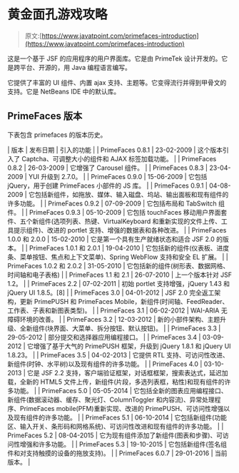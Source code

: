 # 黄金面孔游戏攻略

> 原文:[https://www.javatpoint.com/primefaces-introduction](https://www.javatpoint.com/primefaces-introduction)

这是一个基于 JSF 的应用程序的用户界面库。它是由 PrimeTek 设计开发的。它是跨平台、开源的，用 Java 编程语言编写。

它提供了丰富的 UI 组件、内置 ajax 支持、主题等。它变得流行并得到甲骨文的支持。它是 NetBeans IDE 中的默认库。

## PrimeFaces 版本

下表包含 primefaces 的版本历史。

| 版本 | 发布日期 | 引入的功能 |
| PrimeFaces 0.8.1 | 23-02-2009 | 这个版本引入了 Captcha、可调整大小的组件和 AJAX 标签加载功能。 |
| PrimeFaces 0.8.2 | 26-03-2009 | 它增强了 Carousel 组件。 |
| PrimeFaces 0.8.3 | 23-04-2009 | YUI 升级到 2.7.0。 |
| PrimeFaces 0.9.0 | 15-06-2009 | 它包括 jQuery，用于创建 PrimeFaces 小部件的 JS 库。 |
| PrimeFaces 0.9.1 | 04-08-2009 | 它包括新组件，如拖放、媒体、输入磁盘、坞站、输出面板和现有组件的许多功能。 |
| PrimeFaces 0.9.2 | 07-09-2009 | 它包括布局和 TabSwitch 组件。 |
| PrimeFaces 0.9.3 | 05-10-2009 | 它包括 touchFaces 移动用户界面套件、五个新组件(选项列表、热键、VirtualKeyboard 和重新实现的文件上传、工具提示组件)、改进的 portlet 支持、增强的数据表和各种改进。 |
| PrimeFaces 1.0.0 和 2.0.0 | 15-02-2010 | 它是第一个具有生产就绪状态和适合 JSF 2.0 的版本。 |
| PrimeFaces 1.0.1 和 2.0.1 | 19-04-2010 | 它包括新的组件(仪表板、进度条、菜单按钮、焦点和上下文菜单)、Spring WebFlow 支持和安全 EL 扩展。 |
| PrimeFaces 1.0.2 和 2.0.2 | 31-05-2010 | 它包括新的组件(树形表、数据网格、时间轴和电子表格) |
| PrimeFaces 1.1 和 2.1 | 26-07-2010 | 上一个版本针对 JSF 1.2。 |
| PrimeFaces 2.2 | 07-02-2011 | 初始 portlet 支持增强，jQuery 1.43 和 jQuery UI 1.8.5。[8] |
| PrimeFaces 3.0 | 04-01-2012 | JSF 2.0 完全返工架构，更新 PrimePUSH 和 PrimeFaces Mobile，新组件(时间轴、FeedReader、工作表、子表和新图表类型)。 |
| PrimeFaces 3.1 | 06-02-2012 | WAI-ARIA 无障碍环境的改善。 |
| PrimeFaces 3.2 | 12-03-2012 | 新的小部件架构、主题升级、全新组件(块界面、大菜单、拆分按钮、默认按钮)。 |
| PrimeFaces 3.3 | 29-05-2012 | 部分提交和选择器应用编程接口。 |
| PrimeFaces 3.4 | 03-09-2012 | 它增强了基于大气的 PrimePUSH 框架，升级到 jQuery 1.8.1 和 jQuery UI 1.8.23。 |
| PrimeFaces 3.5 | 04-02-2013 | 它提供 RTL 支持、可访问性改进、新组件(时钟、水平树)以及现有组件的许多功能。 |
| PrimeFaces 4.0 | 03-10-2013 | 它是 JSF 2.2 支持，客户端验证框架，对话框框架，搜索表达式，延迟加载，全新的 HTML5 文件上传，新组件(片段，多选列表框，粘性)和现有组件的许多功能。 |
| PrimeFaces 5.0 | 05-05-2014 | 它包括全新的图表应用编程接口、新组件(数据滚动器、缓存、聚光灯、ColumnToggler 和内容流)、异常处理程序、PrimeFaces mobile(PFM)重新实现、改进的 PrimePUSH、可访问性增强以及现有组件的许多功能。 |
| PrimeFaces 5.1 | 06-10-2014 | 它包括新组件(功能区、输入开关、条形码和网格系统)、可访问性改进和现有组件的许多功能。 |
| PrimeFaces 5.2 | 08-04-2015 | 它为现有组件添加了新组件(图表和步骤)、可访问性增强和许多功能。 |
| PrimeFaces 5.3 | 19-10-2015 | 它包括新组件(签名组件和对支持触摸的设备的拖放支持)。 |
| PrimeFaces 6.0.7 | 29-01-2016 | 当前版本。 |